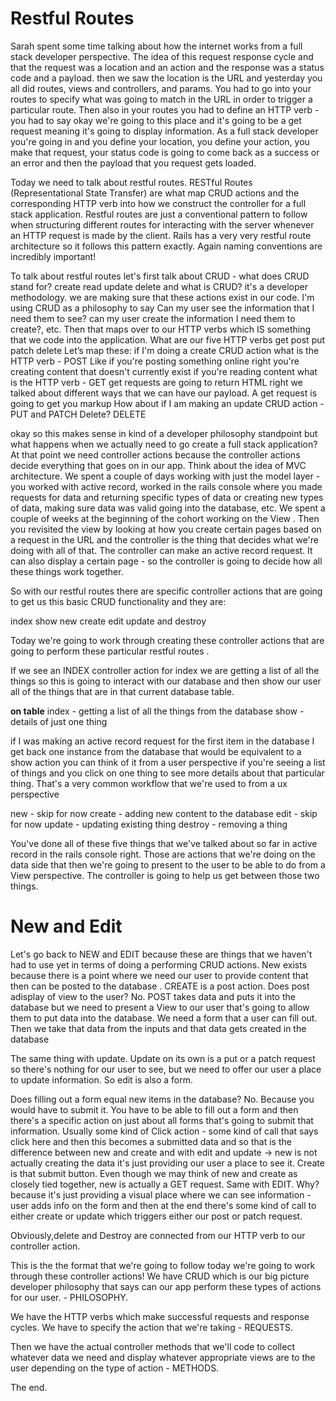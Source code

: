 # Restful Routes

Sarah spent some time talking about how the internet works from a full stack developer perspective. The idea of this request response cycle and that the request was a location and an action and the response was a status code and a payload. then we saw the location is the URL and yesterday you all did routes, views and controllers, and params. You had to go into your routes to specify what was going to match in the URL in order to trigger a
particular route. Then also in your routes you had to define an HTTP verb - you had to say okay we're going to this place and it's going to be a get request meaning it's going to display information.
As a full stack developer you're going in and you define your location, you define your action, you make that request, your status code is going to come back as a success or an error and then the payload that you request gets loaded.

Today we need to talk about restful routes. RESTful Routes (Representational State Transfer) are what map CRUD actions and the corresponding HTTP verb into how we construct the controller for a full stack application. Restful routes are just a conventional pattern to follow when structuring different routes for interacting with the server whenever an HTTP request is made by the client. Rails has a very very restful route architecture so it follows this pattern exactly. Again naming conventions are incredibly important!

To talk about restful routes let's first talk about CRUD - what does CRUD stand for?
create read update delete
and what is CRUD?
it's a developer methodology. we are making sure that these actions exist in our code. I'm using CRUD as a philosophy to say
Can my user see the information that I need them to see? can my user create the information I need them to create?, etc. Then that maps over to our HTTP verbs which IS something that we code into the application. What are our five HTTP verbs
get post put patch delete
Let’s map these:
if I'm doing a create CRUD action what is the HTTP verb - POST
Like if you're posting something online right you're creating content that doesn't currently exist
if you're reading content what is the HTTP verb - GET
get requests are going to return HTML right we talked about different ways that we can have our payload. A get request is going to get you markup
How about if I am making an update CRUD action - PUT and PATCH
Delete? DELETE

okay so this makes sense in kind of a developer philosophy standpoint but what
happens when we actually need to go create a full stack application? At that point we need controller actions because the controller actions decide everything that goes on in our app. Think about the idea of MVC architecture. We spent a couple of days working with just the model layer - you worked with active record, worked in the rails console where you made requests for data and returning specific types of data or creating new types of data, making sure data was valid going into the database, etc. We spent a couple of weeks at the beginning of the cohort working on the View . Then you revisited the view by looking at how you create certain pages based on a request in the URL and the controller is the thing that decides what we're doing with all of that. The controller can make an active record request. It can also display a certain page - so the controller is going to decide how all these things work together.

So with our restful routes there are specific controller actions that are going to get us this basic CRUD functionality and they are:

index show new create edit update and destroy

Today we're going to work through creating these controller actions that are going to perform these particular restful routes .

If we see an INDEX controller action for index we are getting a list of all the things so this is going to interact with our database and then show our user all of the things that are in that current database table.

**on table**
index - getting a list of all the things from the database
show - details of just one thing

if I was making an active record request for the first item in the database I get back one instance from the database that would be equivalent to a show action
you can think of it from a user perspective if you're seeing a list of things and you click on
one thing to see more details about that particular thing. That's a very common workflow that we're used to from a ux perspective

new - skip for now
create - adding new content to the database
edit - skip for now
update - updating existing thing
destroy - removing a thing

You've done all of these five things that we've talked about so far in active record in the rails console right. Those are actions that we're doing on the data side that then we're going to present to the user to be able to do from a View perspective. The controller is going to help us get between those two things.

# New and Edit

Let's go back to NEW and EDIT because these are things that we haven't had to use yet in terms of doing a performing CRUD actions.
New exists because there is a point where we need our user to provide content that then can be posted to the database . CREATE is a post action. Does post adisplay of view to the user? No. POST takes data and puts it into the database but we need to present a View to our user that's going to allow them to put data into the database. We need a form that a user can fill out. Then we take that data from the inputs and that data gets created in the database

The same thing with update. Update on its own is a put or a patch request so there's nothing for our user to see, but we need to offer our user a place to update information. So edit is also a form.

Does filling out a form equal new items in the database? No. Because you would have to submit it. You have to be able to fill out a form and then there's a specific action on just about all forms that's going to submit that information. Usually some kind of Click action - some kind of call that says click here and then this becomes a submitted data and so that is the difference between new and create and with edit and update ->
new is not actually creating the data it's just providing our user a place to see it. Create is that submit button. Even though we may think of new and create as closely tied together, new is actually a GET request. Same with EDIT. Why? because it's just providing a visual place where we can see information - user adds info on the form and then at the end there's some kind of call to either create or update which triggers either our post or patch request.

Obviously,delete and Destroy are connected from our HTTP verb to our controller action.

This is the the format that we're going to follow today we're going to work through these controller actions!
We have CRUD which is our big picture developer philosophy that says can our app perform these types of actions for our user. - PHILOSOPHY.

We have the HTTP verbs which make successful requests and response cycles. We have to specify the action that we're taking - REQUESTS.

Then we have the actual controller methods that we'll code to collect whatever data we need and display whatever appropriate views are to the user depending on the type of action - METHODS.

The end.
